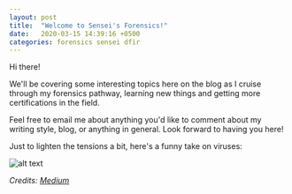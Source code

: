 ```yaml
---
layout: post
title:  "Welcome to Sensei's Forensics!"
date:   2020-03-15 14:39:16 +0500
categories: forensics sensei dfir 
---
```


Hi there!

We'll be covering some interesting topics here on the blog as I cruise through my forensics pathway, learning new things and getting more certifications in the field. 

Feel free to email me about anything you'd like to comment about my writing style, blog, or anything in general. Look forward to having you here! 

Just to lighten the tensions a bit, here's a funny take on viruses: 

![alt text](https://i.pinimg.com/originals/cc/56/3a/cc563a569dbad4f615e5a45c1c99f6c9.gif "It was a cool hacker GIF")

_Credits: [Medium]_

[Medium]: https://medium.com/@rchen8/cyber-security-and-physical-security-are-very-different-22e31a933907
